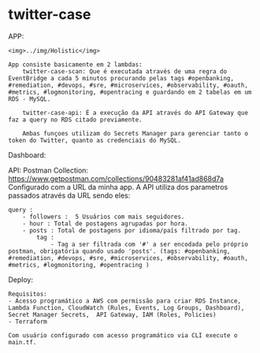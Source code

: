 # twitter-case
APP:

    <img>../img/Holistic</img>

    App consiste basicamente em 2 lambdas:
        twitter-case-scan: Que é executada através de uma regra do EventBridge a cada 5 minutos procurando pelas tags #openbanking, #remediation, #devops, #sre, #microservices, #observability, #oauth, #metrics, #logmonitoring, #opentracing e guardando em 2 tabelas em um RDS - MySQL.

        twitter-case-api: É a execução da API através do API Gateway que faz a query no RDS citado previamente.

        Ambas funçoes utilizam do Secrets Manager para gerenciar tanto o token do Twitter, quanto as credenciais do MySQL.
Dashboard:


API:
    Postman Collection: https://www.getpostman.com/collections/90483281af41ad868d7a
    Configurado com a URL da minha app.
    A API utiliza dos parametros passados através da URL sendo eles:

    query :
        - followers :  5 Usuários com mais seguidores.
        - hour : Total de postagens agrupadas por hora.
        - posts : Total de postagens por idioma/país filtrado por tag.
            tag :
                - Tag a ser filtrada com '#' a ser encodada pelo próprio postman, obrigatória quando usado 'posts'. (tags: #openbanking, #remediation, #devops, #sre, #microservices, #observability, #oauth, #metrics, #logmonitoring, #opentracing )



Deploy:

    Requisitos:
    - Acesso programático a AWS com permissão para criar RDS Instance, Lambda Function, CloudWatch (Rules, Events, Log Groups, Dashboard), Secret Manager Secrets,  API Gateway, IAM (Roles, Policies)
    - Terraform

    Com usuário configurado com acesso programático via CLI execute o main.tf.

